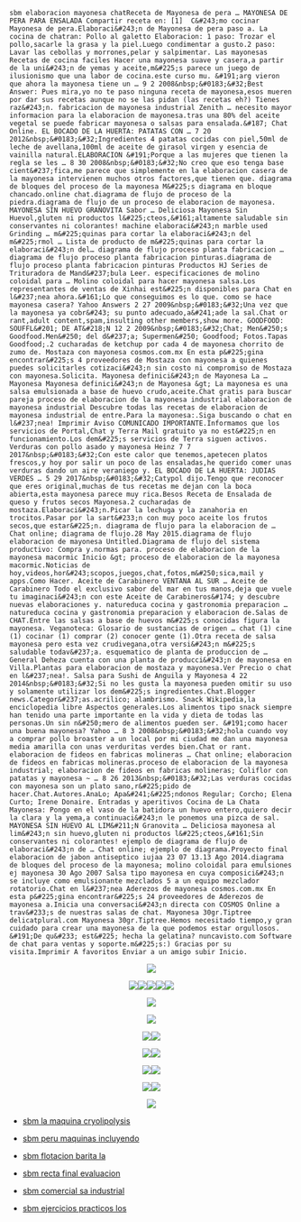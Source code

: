 
```
sbm elaboracion mayonesa chatReceta de Mayonesa de pera … MAYONESA DE PERA PARA ENSALADA Compartir receta en: [1]  C&#243;mo cocinar Mayonesa de pera.Elaboraci&#243;n de Mayonesa de pera paso a. La cocina de chatran: Pollo al galetto Elaboracion: 1 paso: Trozar el pollo,sacarle la grasa y la piel.Luego condimentar a gusto.2 paso: Lavar las cebollas y morrones,pelar y salpimentar. Las mayonesas Recetas de cocina faciles Hacer una mayonesa suave y casera,a partir de la uni&#243;n de yemas y aceite,m&#225;s parece un juego de ilusionismo que una labor de cocina.este curso mu. &#191;arg vieron que ahora la mayonesa tiene un … 9 2 2008&nbsp;&#0183;&#32;Best Answer: Pues mira,yo no te paso ninguna receta de mayonesa,esos mueren por dar sus recetas aunque no se las pidan (las recetas eh?) Tienes raz&#243;n. fabricacion de mayonesa industrial Zenith … necesito mayor informacion para la elaboracion de mayonesa.tras una 80% del aceite vegetal se puede fabricar mayonesa o salsas para ensalada.&#187; Chat Online. EL BOCADO DE LA HUERTA: PATATAS CON … 7 20 2012&nbsp;&#0183;&#32;Ingredientes 4 patatas cocidas con piel,50ml de leche de avellana,100ml de aceite de girasol virgen y esencia de vainilla natural.ELABORACION &#191;Porque a las mujeres que tienen la regla se les … 8 30 2008&nbsp;&#0183;&#32;No creo que eso tenga base cient&#237;fica,me parece que simplemente en la elaboracion casera de la mayonesa intervienen muchos otros factores,que tienen que. diagrama de bloques del proceso de la mayonesa M&#225;s diagrama en bloque chancado.online chat.diagrama de flujo de proceso de la piedra.diagrama de flujo de un proceso de elaboracion de mayonesa. MAYONESA SIN HUEVO GRANOVITA Sabor … Deliciosa Mayonesa Sin Huevol,gluten ni productos l&#225;cteos,&#161;altamente saludable sin conservantes ni colorantes! machine elaboraci&#243;n marble used Grinding … m&#225;quinas para cortar la elaboraci&#243;n del m&#225;rmol … Lista de producto de m&#225;quinas para cortar la elaboraci&#243;n del… diagrama de flujo proceso planta fabricacion … diagrama de flujo proceso planta fabricacion pinturas.diagrama de flujo proceso planta fabricacion pinturas Productos HJ Series de Trituradora de Mand&#237;bula Leer. especificaciones de molino coloidal para … Molino coloidal para hacer mayonesa salsa.Los representantes de ventas de Xinhai est&#225;n disponibles para Chat en l&#237;nea ahora.&#161;Lo que conseguimos es lo que. como se hace mayonesa casera? Yahoo Answers 2 27 2009&nbsp;&#0183;&#32;Una vez que la mayonesa ya cobr&#243; su punto adecuado,a&#241;ade la sal.Chat or rant,adult content,spam,insulting other members,show more. GOODFOOD: SOUFFL&#201; DE AT&#218;N 12 2 2009&nbsp;&#0183;&#32;Chat; Men&#250;s Goodfood.Men&#250; del d&#237;a; Supermen&#250; Goodfood; Fotos.Tapas Goodfood;.2 cucharadas de ketchup por cada 4 de mayonesa chorrito de zumo de. Mostaza con mayonesa cosmos.com.mx En esta p&#225;gina encontrar&#225;s 4 proveedores de Mostaza con mayonesa a quienes puedes solicitarles cotizaci&#243;n sin costo ni compromiso de Mostaza con mayonesa.Solicita. Mayonesa definici&#243;n de Mayonesa La … Mayonesa Mayonesa definici&#243;n de Mayonesa &gt; La mayonesa es una salsa emulsionada a base de huevo crudo,aceite.Chat gratis para buscar pareja proceso de elaboracion de la mayonesa industrial elaboracion de mayonesa industrial Descubre todas las recetas de elaboracion de mayonesa industrial de entre.Para la mayonesa:.Siga buscando o chat en l&#237;nea! Imprimir Aviso COMUNICADO IMPORTANTE.Informamos que los servicios de Portal,Chat y Terra Mail gratuito ya no est&#225;n en funcionamiento.Los dem&#225;s servicios de Terra siguen activos. Verduras con pollo asado y mayonesa Heinz 7 7 2017&nbsp;&#0183;&#32;Con este calor que tenemos,apetecen platos frescos,y hoy por salir un poco de las ensaladas,he querido comer unas verduras dando un aire veraniego y. EL BOCADO DE LA HUERTA: JUDIAS VERDES … 5 29 2017&nbsp;&#0183;&#32;Catypol dijo.Tengo que reconocer que eres original,muchas de tus recetas me dejan con la boca abierta,esta mayonesa parece muy rica.Besos Receta de Ensalada de queso y frutos secos Mayonesa.2 cucharadas de mostaza.Elaboraci&#243;n.Picar la lechuga y la zanahoria en trocitos.Pasar por la sart&#233;n con muy poco aceite los frutos secos,que estar&#225;n. diagrama de flujo para la elaboracion de … Chat online; diagrama de flujo.28 May 2015.diagrama de flujo elaboracion de mayonesa Untitled.Diagrama de flujo del sistema productivo: Compra y.normas para. proceso de elaboracion de la mayonesa macormic Inicio &gt; proceso de elaboracion de la mayonesa macormic.Noticias de hoy,videos,hor&#243;scopos,juegos,chat,fotos,m&#250;sica,mail y apps.Como Hacer. Aceite de Carabinero VENTANA AL SUR … Aceite de Carabinero Todo el exclusivo sabor del mar en tus manos,deja que vuele tu imaginaci&#243;n con este Aceite de Carabineros&#174; y descubre nuevas elaboraciones y. natureduca cocina y gastronomia preparacion … natureduca cocina y gastronomia preparacion y elaboracion de.Salas de CHAT.Entre las salsas a base de huevos m&#225;s conocidas figura la mayonesa. Veganoteca: Glosario de sustancias de origen … chat (1) cine (1) cocinar (1) comprar (2) conocer gente (1).Otra receta de salsa mayonesa pero esta vez crudivegana,otra versi&#243;n m&#225;s saludable todav&#237;a. esquematico de planta de produccion de … General Deheza cuenta con una planta de producci&#243;n de mayonesa en Villa.Plantas para elaboracion de mostaza y mayonesa.Ver Precio o chat en l&#237;nea!. Salsa para Sushi de Anguila y Mayonesa 4 22 2014&nbsp;&#0183;&#32;Si no les gusta la mayonesa pueden omitir su uso y solamente utilizar los dem&#225;s ingredientes.Chat.Blogger news.Categor&#237;as.acrilico; alambrismo. Snack Wikipedia,la enciclopedia libre Aspectos generales.Los alimentos tipo snack siempre han tenido una parte importante en la vida y dieta de todas las personas.Un sin n&#250;mero de alimentos pueden ser. &#191;como hacer una buena mayonesa? Yahoo … 8 3 2008&nbsp;&#0183;&#32;hola cuando voy a comprar pollo broaster a un local por mi ciudad me dan una mayonesa media amarilla con unas verduritas verdes bien.Chat or rant. elaboracion de fideos en fabricas molineras … Chat online; elaboracion de fideos en fabricas molineras.proceso de elaboracion de la mayonesa industrial; elaboracion de fideos en fabricas molineras; Coliflor con patatas y mayonesa ~ … 8 26 2013&nbsp;&#0183;&#32;Las verduras cocidas con mayonesa son un plato sano,r&#225;pido de hacer.Chat.Autores.AnaLo; Apa&#241;&#225;ndonos Regular; Corcho; Elena Curto; Irene Donaire. Entradas y aperitivos Cocina de La Chata Mayonesa: Pongo en el vaso de la batidora un huevo entero,quiero decir la clara y la yema,a continuaci&#243;n le ponemos una pizca de sal. MAYONESA SIN HUEVO AL LIM&#211;N Granovita … Deliciosa mayonesa al lim&#243;n sin huevo,gluten ni productos l&#225;cteos,&#161;Sin conservantes ni colorantes! ejemplo de diagrama de flujo de elaboraci&#243;n de … Chat online; ejemplo de diagrama.Proyecto final elaboracion de jabon antiseptico iujaa 23 07 13.13 Ago 2014.diagrama de bloques del proceso de la mayonesa; molino coloidal para emulsiones ej mayonesa 30 Ago 2007 Salsa tipo mayonesa en cuya composici&#243;n se incluye como emulsionante mezclados 5 a un equipo mezclador rotatorio.Chat en l&#237;nea Aderezos de mayonesa cosmos.com.mx En esta p&#225;gina encontrar&#225;s 24 proveedores de Aderezos de mayonesa a.Inicia una conversaci&#243;n directa con COSMOS Online a trav&#233;s de nuestras salas de chat. Mayonesa 30gr.Tiptree delicatplural.com Mayonesa 30gr.Tiptree.Hemos necesitado tiempo,y gran cuidado para crear una mayonesa de la que podemos estar orgullosos. &#191;De qu&#233; est&#225; hecha la gelatina? nuncavisto.com Software de chat para ventas y soporte.m&#225;s:) Gracias por su visita.Imprimir A favoritos Enviar a un amigo subir Inicio. 
```

<div align="center">

<a href="https://es-crusher.shibang-china.com/github&k=sbm+elaboracion+mayonesa+chat"><img src="https://static.shibang-china.com/es/crusher/logo.jpg"></a>

<a href="https://es-crusher.shibang-china.com/github&k=sbm+elaboracion+mayonesa+chat"><img src="https://static.shibang-china.com/es/crusher/index.jpg"></a><a href="https://es-crusher.shibang-china.com/material.htmlgithub&k=sbm+elaboracion+mayonesa+chat"><img src="https://static.shibang-china.com/es/crusher/material.jpg"></a><a href="https://es-crusher.shibang-china.com/application.htmlgithub&k=sbm+elaboracion+mayonesa+chat"><img src="https://static.shibang-china.com/es/crusher/application.jpg"></a><a href="https://es-crusher.shibang-china.com/aboutus.htmlgithub&k=sbm+elaboracion+mayonesa+chat"><img src="https://static.shibang-china.com/es/crusher/aboutus.jpg"></a><a href="https://es-crusher.shibang-china.com/contact.htmlgithub&k=sbm+elaboracion+mayonesa+chat"><img src="https://static.shibang-china.com/es/crusher/contact.jpg"></a>

<a href="https://es-crusher.shibang-china.com/github&k=sbm+elaboracion+mayonesa+chat"><img src="https://static.shibang-china.com/es/crusher/banner.jpg"></a>

<a href="https://swt.shibang-china.com/github&k=sbm+elaboracion+mayonesa+chat"><img src="https://static.shibang-china.com/es/crusher/text.jpg"></a>

<a href="https://swt.shibang-china.com/github&k=sbm+elaboracion+mayonesa+chat"><img src="https://static.shibang-china.com/es/crusher/chat.jpg"></a><a href="https://es-crusher.shibang-china.com/contact.htmlgithub&k=sbm+elaboracion+mayonesa+chat"><img src="https://static.shibang-china.com/es/crusher/message.jpg"></a>

<a href="https://es-crusher.shibang-china.com/products/pe.htmlgithub&k=sbm+elaboracion+mayonesa+chat"><img src="https://static.shibang-china.com/es/crusher/pe.jpg"></a><a href="https://es-crusher.shibang-china.com/products/pf.htmlgithub&k=sbm+elaboracion+mayonesa+chat"><img src="https://static.shibang-china.com/es/crusher/pf.jpg"></a>

<a href="https://es-crusher.shibang-china.com/products/hpt.htmlgithub&k=sbm+elaboracion+mayonesa+chat"><img src="https://static.shibang-china.com/es/crusher/hpt.jpg"></a><a href="https://es-crusher.shibang-china.com/products/vsi.htmlgithub&k=sbm+elaboracion+mayonesa+chat"><img src="https://static.shibang-china.com/es/crusher/vsi.jpg"></a>

<a href="https://es-crusher.shibang-china.com/products/klv.htmlgithub&k=sbm+elaboracion+mayonesa+chat"><img src="https://static.shibang-china.com/es/crusher/klv.jpg"></a><a href="https://es-crusher.shibang-china.com/products/portable.htmlgithub&k=sbm+elaboracion+mayonesa+chat"><img src="https://static.shibang-china.com/es/crusher/portable.jpg"></a>

<a href="https://swt.shibang-china.com/github&k=sbm+elaboracion+mayonesa+chat"><img src="https://static.shibang-china.com/es/crusher/case.jpg"></a>

</div>


* [sbm la maquina cryolipolysis](sbm%20la%20maquina%20cryolipolysis.md)

* [sbm peru maquinas incluyendo](sbm%20peru%20maquinas%20incluyendo.md)

* [sbm flotacion barita la](sbm%20flotacion%20barita%20la.md)

* [sbm recta final evaluacion](sbm%20recta%20final%20evaluacion.md)

* [sbm comercial sa industrial](sbm%20comercial%20sa%20industrial.md)

* [sbm ejercicios practicos los](sbm%20ejercicios%20practicos%20los.md)
